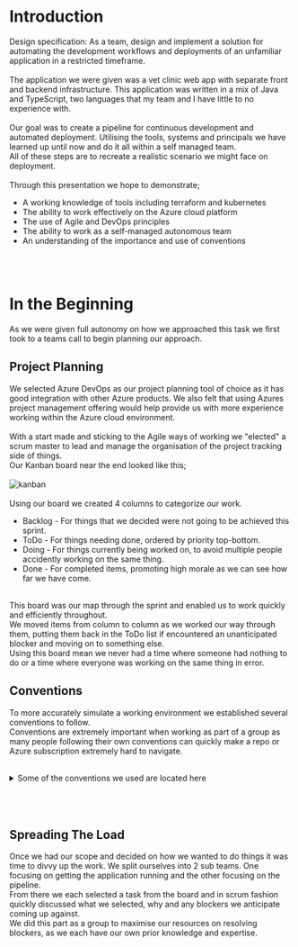 # **Introduction**
Design specification:
As a team, design and implement a solution for automating the development workflows and deployments of an unfamiliar application in a restricted timeframe.<br/>
<br/>
The application we were given was a vet clinic web app with separate front and backend infrastructure. This application was written in a mix of Java and TypeScript, two languages that my team and I have little to no experience with. <br/>
<br/>
Our goal was to create a pipeline for continuous development and automated deployment. Utilising the tools, systems and principals we have learned up until now and do it all within a self managed team. <br/>
All of these steps are to recreate a realistic scenario we might face on deployment. <br/>
<br/>
Through this presentation we hope to demonstrate;
- A working knowledge of tools including terraform and kubernetes
- The ability to work effectively on the Azure cloud platform
- The use of Agile and DevOps principles
- The ability to work as a self-managed autonomous team
- An understanding of the importance and use of conventions<br/>
<br/>
<br/>

# **In the Beginning**
As we were given full autonomy on how we approached this task we first took to a teams call to begin planning our approach. <br/>

## **Project Planning** <br/>
We selected Azure DevOps as our project planning tool of choice as it has good integration with other Azure products. We also felt that using Azures project management offering would help provide us with more experience working within the Azure cloud environment. <br/>
<br/>
With a start made and sticking to the Agile ways of working we "elected" a scrum master to lead and manage the organisation of the project tracking side of things. <br/>
Our Kanban board near the end looked like this;<br/>
<br/>
![kanban](https://i.imgur.com/UV9EEef.png)
<br/>
<br/>
Using our board we created 4 columns to categorize our work.<br/>
- Backlog - For things that we decided were not going to be achieved this sprint.
- ToDo - For things needing done, ordered by priority top-bottom.
- Doing -  For things currently being worked on, to avoid multiple people accidently working on the same thing. 
- Done - For completed items, promoting high morale as we can see how far we have come. <br/>

<br/>
This board was our map through the sprint and enabled us to work quickly and efficiently throughout.<br/>
We moved items from column to column as we worked our way through them, putting them back in the ToDo list if encountered an unanticipated blocker and moving on to something else.<br/>
Using this board mean we never had a time where someone had nothing to do or a time where everyone was working on the same thing in error. 
<br/>


## **Conventions** <br/>

To more accurately simulate a working environment we established several conventions to follow.<br/>
Conventions are extremely important when working as part of a group as many people following their own conventions can quickly make a repo or Azure subscription extremely hard to navigate.<br/>
<br/>
<details>
  <summary>Some of the conventions we used are located here</summary>
  

**Feature Branch Model** <br/>
Some of the advantages of using this model are:
- readability
- traceability 
- accountability

These qualities are were very useful in our project enabling us to all work from the same codebase and repo without adversely affecting one another's work and when things went wrong it was easy to trace them back to the owner for resolution.<br/>
<br/>

**Pull/Merge Restrictions**<br/>
Similar to the feature branch model, this convention helped avoid broken code being merged into working code. <br/>
When ever we  merged something into dev/main it was streamed on teams to the group so we could very quickly resolve any merge conflicts that might break code someone else was working on. <br/>
<br/>

**Git Branch Naming** <br/>
For branch naming we used; <br/>
feature-branchName<br/>
![featurebranchmodel](https://i.imgur.com/uOhNKJB.png)<br/>
Which enabled at a glance recognition of what was/ has been worked on while also not impeding the used of tabbing to auto complete lines for speed.<br/>
<br/>

**Git Commit Message** <br/>
For adding commits to branches we used; <br/>
 "usersInitials: commit message"<br/>
![commit](https://i.imgur.com/5R4gGgk.png)<br/>
Letting us quickly identify to who created the commit. This allows us to get the person responsible to look into it quickly should an issue arise.

</details>
<br/>
<br/>
<br/>

## **Spreading The Load**
Once we had our scope and decided on how we wanted to do things it was time to divvy up the work. We split ourselves into 2 sub teams. One focusing on getting the application running and the other focusing on the pipeline.<br/>
From there we each selected a task from the board and in scrum fashion quickly discussed what we selected, why and any blockers we anticipate coming up against.<br/>
We did this part as a group to maximise our resources on resolving blockers, as we each have our own prior knowledge and expertise.
